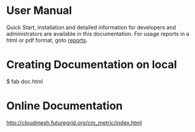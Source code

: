 User Manual
============
Quick Start, installation and detailed information for developers and administrators are available in this documentation.
For usage reports in a html or pdf format, goto [reports](../reports).

Creating Documentation on local
================================
$ fab doc.html

Online Documentation
====================
http://cloudmesh.futuregrid.org/cm_metric/index.html
